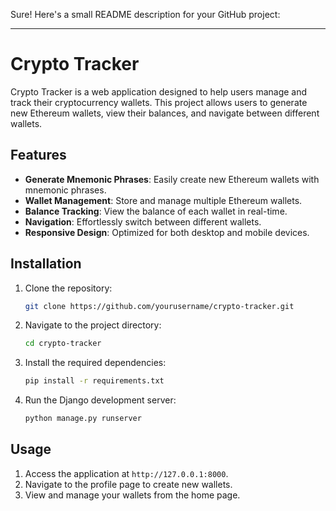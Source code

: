 Sure! Here's a small README description for your GitHub project:

---

# Crypto Tracker

Crypto Tracker is a web application designed to help users manage and track their cryptocurrency wallets. This project allows users to generate new Ethereum wallets, view their balances, and navigate between different wallets.

## Features
- **Generate Mnemonic Phrases**: Easily create new Ethereum wallets with mnemonic phrases.
- **Wallet Management**: Store and manage multiple Ethereum wallets.
- **Balance Tracking**: View the balance of each wallet in real-time.
- **Navigation**: Effortlessly switch between different wallets.
- **Responsive Design**: Optimized for both desktop and mobile devices.

## Installation
1. Clone the repository:
   ```bash
   git clone https://github.com/yourusername/crypto-tracker.git
   ```
2. Navigate to the project directory:
   ```bash
   cd crypto-tracker
   ```
3. Install the required dependencies:
   ```bash
   pip install -r requirements.txt
   ```
4. Run the Django development server:
   ```bash
   python manage.py runserver
   ```

## Usage
1. Access the application at `http://127.0.0.1:8000`.
2. Navigate to the profile page to create new wallets.
3. View and manage your wallets from the home page.

